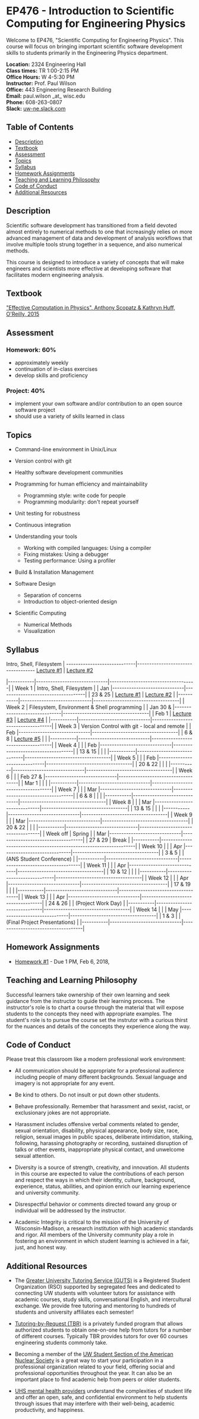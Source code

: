 # EP476 - Introduction to Scientific Computing for Engineering Physics

Welcome to EP476, "Scientific Computing for Engineering Physics".  This course
will focus on bringing important scientific software development skills to students
primarily in the Engineering Physics department.


**Location:** 2324 Engineering Hall\
**Class times:** TR 1:00-2:15 PM\
**Office Hours:** W 4-5:30 PM\
**Instructor:** Prof. Paul Wilson\
**Office:** 443 Engineering Research Building\
**Email:** paul.wilson \_at\_ wisc.edu\
**Phone:** 608-263-0807\
**Slack:** [uw-ne.slack.com](http://uw-ne.slack.com)


## Table of Contents

* [Description](#description)
* [Textbook](#textbook)
* [Assessment](#assessment)
* [Topics](#topics)
* [Syllabus](#syllabus)
* [Homework Assignments](#homework-assignments)
* [Teaching and Learning Philosophy](#teaching-and-learning-philosophy)
* [Code of Conduct](#code-of-conduct)
* [Additional Resources](#additional-resources)

## Description

Scientific software development has transitioned from a field devoted almost
entirely to numerical methods to one that increasingly relies on more advanced
management of data and development of analysis workflows that involve multiple
tools strung together in a sequence, and also numerical methods.

This course is designed to introduce a variety of concepts that will make
engineers and scientists more effective at developing software that
facilitates modern engineering analysis.  

## Textbook

["Effective Computation in Physics", Anthony Scopatz & Kathryn Huff, O'Reilly, 2015](http://shop.oreilly.com/product/0636920033424.do)


## Assessment

### Homework: 60%

* approximately weekly
* continuation of in-class exercises
* develop skills and proficiency

### Project: 40%

* implement your own software and/or contribution to an open source software project
* should use a variety of skills learned in class


## Topics

* Command-line environment in Unix/Linux
* Version control with git
* Healthy software development communities
* Programming for human efficiency and maintainability

  * Programming style: write code for people
  * Programming modularity: don't repeat yourself

* Unit testing for robustness 
* Continuous integration
* Understanding your tools

  * Working with compiled languages: Using a compiler
  * Fixing mistakes: Using a debugger
  * Testing performance: Using a profiler

* Build & Installation Management
* Software Design

  * Separation of concerns
  * Introduction to object-oriented design
  
* Scientific Computing

  * Numerical Methods
  * Visualization

## Syllabus


Intro, Shell, Filesystem     |
-----------------------------|-----------------------------------
[Lecture #1](lec01.md)       |  [Lecture #2](lec02.rst)

|-----------|------------------------------|------------------------------------|
| Week 1    | Intro, Shell, Filesystem                                          |
|  Jan      |------------------------------|------------------------------------|
|  23 & 25  | [Lecture #1](lec01.md)       |  [Lecture #2](lec02.rst)           |
|-----------|------------------------------|------------------------------------|
| Week 2    | Filesystem, Environment & Shell programming                       |
|  Jan 30 & |------------------------------|------------------------------------|
|  Feb 1    | [Lecture #3](lec03.rst)      |  [Lecture #4](lec04.rst)           |
|-----------|------------------------------|------------------------------------|
| Week 3    | Version Control with git - local and remote                       |
|  Feb      |------------------------------|------------------------------------|
|  6 & 8    | [Lecture #5](lec05.md)       |                                    |
|-----------|------------------------------|------------------------------------|
| Week 4    |                                                                   |
|  Feb      |------------------------------|------------------------------------|
|  13 & 15  |                              |                                    | 
|-----------|------------------------------|------------------------------------|
| Week 5    |                                                                   |
|  Feb      |------------------------------|------------------------------------|
|  20 & 22  |                              |                                    | 
|-----------|------------------------------|------------------------------------|
| Week 6    |                                                                   |
|  Feb 27 & |------------------------------|------------------------------------|
|  Mar 1    |                              |                                    | 
|-----------|------------------------------|------------------------------------|
| Week 7    |                                                                   |
|  Mar      |------------------------------|------------------------------------|
|  6 & 8    |                              |                                    | 
|-----------|------------------------------|------------------------------------|
| Week 8    |                                                                   |
|  Mar      |------------------------------|------------------------------------|
|  13 & 15  |                              |                                    | 
|-----------|------------------------------|------------------------------------|
| Week 9    |                                                                   |
|  Mar      |------------------------------|------------------------------------|
|  20 & 22  |                              |                                    | 
|-----------|------------------------------|------------------------------------|
| Week off  |                            Spring                                 |
|  Mar      |------------------------------|------------------------------------|
|  27 & 29  |                             Break                                 |
|-----------|-------------------------------------------------------------------|
| Week 10   |                                                                   |
|  Apr      |------------------------------|------------------------------------|
|  3 & 5    |                              |  (ANS Student Conference)          | 
|-----------|------------------------------|------------------------------------|
| Week 11   |                                                                   |
|  Apr      |------------------------------|------------------------------------|
|  10 & 12  |                              |                                    |
|-----------|------------------------------|------------------------------------|
| Week 12   |                                                                   |
|  Apr      |------------------------------|------------------------------------|
|  17 & 19  |                              |                                    |
|-----------|------------------------------|------------------------------------|
| Week 13   |                                                                   |
|  Apr      |------------------------------|------------------------------------|
|  24 & 26  |                              |  (Project Work Day)                |
|-----------|------------------------------|------------------------------------|
| Week 14   |                                                                   |
|  May      |------------------------------|------------------------------------|
|  1 & 3    |                              |  (Final Project Presentations)     |
|-----------|------------------------------|------------------------------------|


## Homework Assignments

* [Homework #1](hw/hw1.rst) - Due 1 PM, Feb 6, 2018, 


## Teaching and Learning Philosophy

Successful learners take ownership of their own learning and seek guidance
from the instructor to guide their learning process.  The instructor's role is
to chart a course through the material that will expose students to the
concepts they need with appropriate examples.  The student's role is to pursue
the course set the instrutor with a curious thirst for the nuances and details
of the concepts they experience along the way.

## Code of Conduct

Please treat this classroom like a modern professional work environment:

* All communication should be appropriate for a professional audience
  including people of many different backgrounds. Sexual language and imagery
  is not appropriate for any event.
  
* Be kind to others. Do not insult or put down other students.

* Behave professionally. Remember that harassment and sexist, racist, or
  exclusionary jokes are not appropriate.

* Harassment includes offensive verbal comments related to gender, sexual
  orientation, disability, physical appearance, body size, race, religion,
  sexual images in public spaces, deliberate intimidation, stalking,
  following, harassing photography or recording, sustained disruption of talks
  or other events, inappropriate physical contact, and unwelcome sexual
  attention.

* Diversity is a source of strength, creativity, and innovation. All students
  in this course are expected to value the contributions of each person and
  respect the ways in which their identity, culture, background, experience,
  status, abilities, and opinion enrich our learning experience and university
  community.

* Disrespectful behavior or comments directed toward any group or individual
  will be addressed by the instructor.

* Academic Integrity is critical to the mission of the University of
  Wisconsin-Madison, a research institution with high academic standards and
  rigor. All members of the University community play a role in fostering an
  environment in which student learning is achieved in a fair, just, and
  honest way.

## Additional Resources

* The [Greater University Tutoring Service (GUTS)](http://www.guts.wisc.edu/)
  is a Registered Student Organization (RSO) supported by segregated fees and
  dedicated to connecting UW students with volunteer tutors for assistance
  with academic courses, study skills, conversational English, and
  intercultural exchange. We provide free tutoring and mentoring to hundreds
  of students and university affiliates each semester!

* [Tutoring-by-Request
  (TBR)](https://www.engr.wisc.edu/academics/student-services/ulc/tutoring-by-request/)
  is a privately funded program that allows authorized students to obtain
  one-on-one help from tutors for a number of different courses. Typically TBR
  provides tutors for over 60 courses engineering students commonly take.

* Becoming a member of the [UW Student Section of the American Nuclear
  Society](http://www.atomicbadger.org/) is a great way to start your
  participation in a professional organization related to your field, offering
  social and professional opportunities throughout the year.  It can also be
  an important place to find academic help from peers or older students.

* [UHS mental health providers](https://www.uhs.wisc.edu/mental-health/)
  understand the complexities of student life and offer an open, safe, and
  confidential environment to help students through issues that may interfere
  with their well-being, academic productivity, and happiness.
